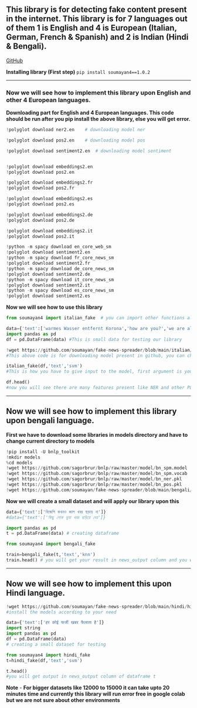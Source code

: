 ## This library is for detecting fake content present in the internet. This library is for 7 languages out of them 1 is English and 4 is European (Italian, German, French & Spanish) and 2 is Indian (Hindi & Bengali).

[GitHub](https://github.com/soumayan/fake-news-detection "You can find models in this link")

**Installing library (First step)**
`pip install soumayan4==1.0.2`

***
### Now we will see how to implement this library upon English and other 4 European languages.

**Downloading part for English and 4 European languages. This code should be run after you pip install the above library, else you will get error.**

```python
!polyglot download ner2.en    # downloading model ner

!polyglot download pos2.en    # downloading model pos

!polyglot download sentiment2.en  # downloading model sentiment


!polyglot download embeddings2.en
!polyglot download pos2.en

!polyglot download embeddings2.fr
!polyglot download pos2.fr

!polyglot download embeddings2.es
!polyglot download pos2.es

!polyglot download embeddings2.de
!polyglot download pos2.de

!polyglot download embeddings2.it
!polyglot download pos2.it

!python -m spacy download en_core_web_sm
!polyglot download sentiment2.en
!python -m spacy download fr_core_news_sm
!polyglot download sentiment2.fr
!python -m spacy download de_core_news_sm
!polyglot download sentiment2.de
!python -m spacy download it_core_news_sm
!polyglot download sentiment2.it
!python -m spacy download es_core_news_sm
!polyglot download sentiment2.es
```

**Now we will see how to use this library**

```python
from soumayan4 import italian_fake  # you can import other functions also like german_fake

data={'text':['warmes Wasser entfernt Korona','how are you?','we are all fine']}
import pandas as pd
df = pd.DataFrame(data) #This is small data for testing our library

!wget https://github.com/soumayan/fake-news-spreader/blob/main/italian/italian_model_svm.sav?raw=true
#This above code is for downloading model present in github, you can change language and model name to use different types of model and languages

italian_fake(df,'text','svm')
#This is how you have to give input to the model, first argument is your dataframe name, second argument is attribute name upon which you want to apply this library, here it is text. Third one is the model name, here model name should be same what you have downloaded before using wget

df.head()
#now you will see there are many features present like NER and other POS with news_output column. If news_output is 0 then it is real else content is fake
```
***
## Now we will see how to implement this library upon bengali language.

**First we have to download some libraries in models directory and have to change current directory to models**

```python
!pip install -U bnlp_toolkit
!mkdir models
%cd models
!wget https://github.com/sagorbrur/bnlp/raw/master/model/bn_spm.model
!wget https://github.com/sagorbrur/bnlp/raw/master/model/bn_spm.vocab
!wget https://github.com/sagorbrur/bnlp/raw/master/model/bn_ner.pkl
!wget https://github.com/sagorbrur/bnlp/raw/master/model/bn_pos.pkl
!wget https://github.com/soumayan/fake-news-spreader/blob/main/bengali/bengali_model_knn.sav?raw=true
```
**Now we will create a small dataset and will apply our library upon this**

```python
data={'text':['বিজেপি কখনও জাল খবর ছড়ায় না']}
#data={'text':['কিছু লোক ভুয়া খবর ছড়িয়ে দেয়']}

import pandas as pd
t = pd.DataFrame(data) # creating dataframe

from soumayan4 import bengali_fake

train=bengali_fake(t,'text','knn')
train.head() # you will get your result in news_output column and you will also get some additional features like NER and POS.
```
***
## Now we will see how to implement this upon Hindi language.

```python
!wget https://github.com/soumayan/fake-news-spreader/blob/main/hindi/hindi_model_svm.sav?raw=true 
#install the models according to your need

data={'text':['हर कोई फर्जी खबर फैलाता है']}
import string
import pandas as pd
df = pd.DataFrame(data) 
# creating a small dataset for testing

from soumayan4 import hindi_fake
t=hindi_fake(df,'text','svm')

t.head()
#you will get output in news_output column of dataframe t

```

**Note**  - **For bigger datasets like 12000 to 15000 it can take upto 20 minutes time and currently this library will run error free in google colab but we are not sure about other environments** 
